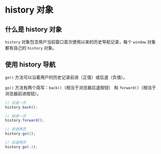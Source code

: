 # history 对象

## 什么是 history 对象

`history` 对象包含用户当前窗口首次使用以来的历史导航记录，每个 `window` 对象都有自己的 `history` 对象。

## 使用 history 导航

`go()` 方法可以沿着用户的历史记录前进（正值）或后退（负值）。

`go()` 方法有两个简写：`back()`（相当于浏览器后退按钮） 和 `forward()`（相当于浏览器前进按钮）。

```js
// 后退一页
history.back();

// 前进一页
history.forward();

// 前进两页
history.go(2);

// 后退两页
history.go(-2);
```
